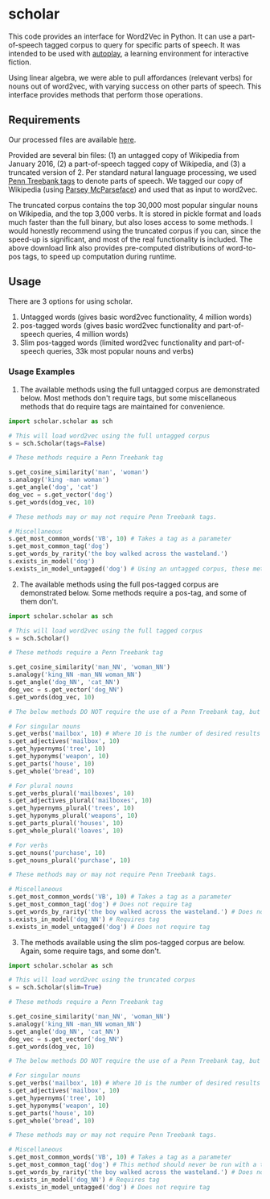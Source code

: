 # scholar
This code provides an interface for Word2Vec in Python. It can use a part-of-speech tagged corpus to query for specific parts of speech. It was intended to be used with [autoplay](https://github.com/danielricks/autoplay), a learning environment for interactive fiction.

Using linear algebra, we were able to pull affordances (relevant verbs) for nouns out of word2vec, with varying success on other parts of speech. This interface provides methods that perform those operations.

## Requirements

Our processed files are available [here](https://drive.google.com/open?id=1srOUFidQ9fV240wyF7GW4eqF6raCawBV).

Provided are several bin files: (1) an untagged copy of Wikipedia from January 2016, (2) a part-of-speech tagged copy of Wikipedia, and (3) a truncated version of 2. Per standard natural language processing, we used [Penn Treebank tags](https://www.ling.upenn.edu/courses/Fall_2003/ling001/penn_treebank_pos.html) to denote parts of speech. We tagged our copy of Wikipedia (using [Parsey McParseface](https://github.com/tensorflow/models/tree/master/syntaxnet)) and used that as input to word2vec.

The truncated corpus contains the top 30,000 most popular singular nouns on Wikipedia, and the top 3,000 verbs. It is stored in pickle format and loads much faster than the full binary, but also loses access to some methods. I would honestly recommend using the truncated corpus if you can, since the speed-up is significant, and most of the real functionality is included. The above download link also provides pre-computed distributions of word-to-pos tags, to speed up computation during runtime.

## Usage

There are 3 options for using scholar.
1. Untagged words (gives basic word2vec functionality, 4 million words)
2. pos-tagged words (gives basic word2vec functionality and part-of-speech queries, 4 million words)
3. Slim pos-tagged words (limited word2vec functionality and part-of-speech queries, 33k most popular nouns and verbs)

### Usage Examples

1. The available methods using the full untagged corpus are demonstrated below. Most methods don't require tags, but some miscellaneous methods that do require tags are maintained for convenience.

```python
import scholar.scholar as sch

# This will load word2vec using the full untagged corpus
s = sch.Scholar(tags=False)

# These methods require a Penn Treebank tag

s.get_cosine_similarity('man', 'woman')
s.analogy('king -man woman')
s.get_angle('dog', 'cat')
dog_vec = s.get_vector('dog')
s.get_words(dog_vec, 10)

# These methods may or may not require Penn Treebank tags.

# Miscellaneous
s.get_most_common_words('VB', 10) # Takes a tag as a parameter
s.get_most_common_tag('dog')
s.get_words_by_rarity('the boy walked across the wasteland.')
s.exists_in_model('dog')
s.exists_in_model_untagged('dog') # Using an untagged corpus, these methods are identical
```

2. The available methods using the full pos-tagged corpus are demonstrated below. Some methods require a pos-tag, and some of them don't.

```python
import scholar.scholar as sch

# This will load word2vec using the full tagged corpus
s = sch.Scholar()

# These methods require a Penn Treebank tag

s.get_cosine_similarity('man_NN', 'woman_NN')
s.analogy('king_NN -man_NN woman_NN')
s.get_angle('dog_NN', 'cat_NN')
dog_vec = s.get_vector('dog_NN')
s.get_words(dog_vec, 10)

# The below methods DO NOT require the use of a Penn Treebank tag, but will accept them.

# For singular nouns
s.get_verbs('mailbox', 10) # Where 10 is the number of desired results
s.get_adjectives('mailbox', 10)
s.get_hypernyms('tree', 10)
s.get_hyponyms('weapon', 10)
s.get_parts('house', 10)
s.get_whole('bread', 10)

# For plural nouns
s.get_verbs_plural('mailboxes', 10)
s.get_adjectives_plural('mailboxes', 10)
s.get_hypernyms_plural('trees', 10)
s.get_hyponyms_plural('weapons', 10)
s.get_parts_plural('houses', 10)
s.get_whole_plural('loaves', 10)

# For verbs
s.get_nouns('purchase', 10)
s.get_nouns_plural('purchase', 10)

# These methods may or may not require Penn Treebank tags.

# Miscellaneous
s.get_most_common_words('VB', 10) # Takes a tag as a parameter
s.get_most_common_tag('dog') # Does not require tag
s.get_words_by_rarity('the boy walked across the wasteland.') # Does not require tag
s.exists_in_model('dog_NN') # Requires tag
s.exists_in_model_untagged('dog') # Does not require tag
```

3. The methods available using the slim pos-tagged corpus are below. Again, some require tags, and some don't.

```python
import scholar.scholar as sch

# This will load word2vec using the truncated corpus
s = sch.Scholar(slim=True)

# These methods require a Penn Treebank tag

s.get_cosine_similarity('man_NN', 'woman_NN')
s.analogy('king_NN -man_NN woman_NN')
s.get_angle('dog_NN', 'cat_NN')
dog_vec = s.get_vector('dog_NN')
s.get_words(dog_vec, 10)

# The below methods DO NOT require the use of a Penn Treebank tag, but will accept them.

# For singular nouns
s.get_verbs('mailbox', 10) # Where 10 is the number of desired results
s.get_adjectives('mailbox', 10)
s.get_hypernyms('tree', 10)
s.get_hyponyms('weapon', 10)
s.get_parts('house', 10)
s.get_whole('bread', 10)

# These methods may or may not require Penn Treebank tags.

# Miscellaneous
s.get_most_common_words('VB', 10) # Takes a tag as a parameter
s.get_most_common_tag('dog') # This method should never be run with a tag
s.get_words_by_rarity('the boy walked across the wasteland.') # Does not require tag
s.exists_in_model('dog_NN') # Requires tag
s.exists_in_model_untagged('dog') # Does not require tag
```
